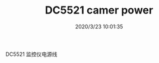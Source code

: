 ﻿---
layout: post 
title: DC5521 camer power
tags: DC5521
categories: wire-harness
overview: 
part_number: KR20
thumb_img: static/202003/285-thumb-20200323180245.jpg
small_img: static/202003/285-20200323180245.jpg
date: 2020/3/23 10:01:35
---


DC5521 监控仪电源线
